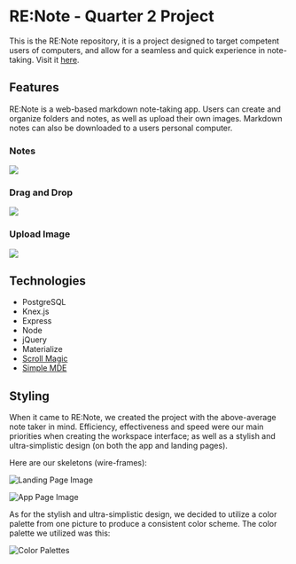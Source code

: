 # RE:Note - Quarter 2 Project

This is the RE:Note repository, it is a project designed to target competent users of computers, and allow for a seamless and quick experience in note-taking. Visit it [here](http://renoteq2.herokuapp.com/).

## Features
RE:Note is a web-based markdown note-taking app. Users can create and organize folders and notes, as well as upload their own images. Markdown notes can also be downloaded to a users personal computer.

### Notes
![](/md-images/renote-notes)

### Drag and Drop
![](/md-images/renote-drag)

### Upload Image
![](/md-images/renote-upload)

## Technologies
* PostgreSQL
* Knex.js
* Express
* Node
* jQuery
* Materialize
* [Scroll Magic](http://scrollmagic.io/)
* [Simple MDE](https://simplemde.com/)

## Styling

When it came to RE:Note, we created the project with the above-average note taker in mind. Efficiency, effectiveness and speed were our main priorities when creating the workspace interface; as well as a stylish and ultra-simplistic design (on both the app and landing pages).

Here are our skeletons (wire-frames):

![Landing Page Image](http://i.imgur.com/07rRNM7.jpg)

![App Page Image](http://i.imgur.com/dmdXw7o.jpg)

As for the stylish and ultra-simplistic design, we decided to utilize a color palette from one picture to produce a consistent color scheme. The color palette we utilized was this:

![Color Palettes](https://slack-imgs.com/?c=1&url=https%3A%2F%2Fs-media-cache-ak0.pinimg.com%2F600x315%2F64%2F1b%2F64%2F641b64831a63aad2838f2b7853e4a246.jpg)
